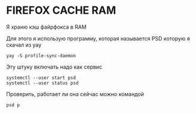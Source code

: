# FIREFOX CACHE RAM

Я храню кэш файрфокса в RAM

Для этого я использую программу, которая называется PSD которую я скачал из yay

~~~~
yay -S profile-sync-daemon
~~~~

Эту штуку включать надо как сервис

~~~~
systemctl --user start psd
systemctl --user status psd
~~~~

Проверить, работает ли она сейчас можно командой

~~~~
psd p
~~~~
